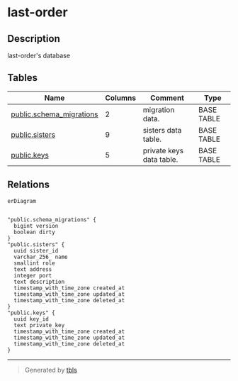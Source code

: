 # last-order

## Description

last-order's database

## Tables

| Name                                                    | Columns | Comment                  | Type       |
| ------------------------------------------------------- | ------- | ------------------------ | ---------- |
| [public.schema_migrations](public.schema_migrations.md) | 2       | migration data.          | BASE TABLE |
| [public.sisters](public.sisters.md)                     | 9       | sisters data table.      | BASE TABLE |
| [public.keys](public.keys.md)                           | 5       | private keys data table. | BASE TABLE |

## Relations

```mermaid
erDiagram


"public.schema_migrations" {
  bigint version
  boolean dirty
}
"public.sisters" {
  uuid sister_id
  varchar_256_ name
  smallint role
  text address
  integer port
  text description
  timestamp_with_time_zone created_at
  timestamp_with_time_zone updated_at
  timestamp_with_time_zone deleted_at
}
"public.keys" {
  uuid key_id
  text private_key
  timestamp_with_time_zone created_at
  timestamp_with_time_zone updated_at
  timestamp_with_time_zone deleted_at
}
```

---

> Generated by [tbls](https://github.com/k1LoW/tbls)
